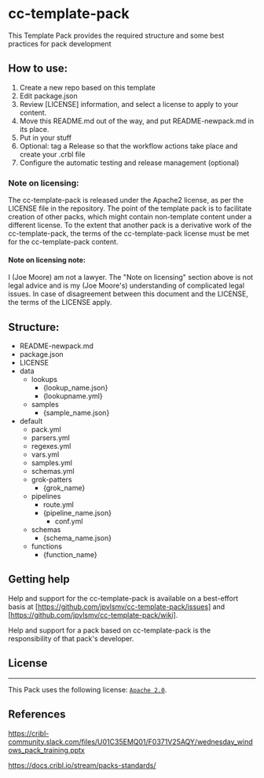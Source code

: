 # cc-template-pack
This Template Pack provides the required structure and some best practices for pack development

## How to use:
1. Create a new repo based on this template
2. Edit package.json
3. Review [LICENSE] information, and select a license to apply to your content.
4. Move this README.md out of the way, and put README-newpack.md in its place.
5. Put in your stuff
6. Optional: tag a Release so that the workflow actions take place and create your .crbl file
7. Configure the automatic testing and release management (optional)

### Note on licensing:
The cc-template-pack is released under the Apache2 license, as per the LICENSE file in the 
repository.  The point of the template pack is to facilitate creation of other packs, which
might contain non-template content under a different license.  To the extent that another
pack is a derivative work of the cc-template-pack, the terms of the cc-template-pack
license must be met for the cc-template-pack content.

#### Note on licensing note:
I (Joe Moore) am not a lawyer.  The "Note on licensing" section above is not legal advice and is
my (Joe Moore's) understanding of complicated legal issues.  In case of disagreement between
this document and the LICENSE, the terms of the LICENSE apply.

## Structure:
* README-newpack.md
* package.json
* LICENSE
* data
  * lookups
    * {lookup_name.json}
    * {lookupname.yml}
  * samples
    * {sample_name.json}
* default
  * pack.yml
  * parsers.yml
  * regexes.yml
  * vars.yml
  * samples.yml
  * schemas.yml
  * grok-patters
    * {grok_name}
  * pipelines
    * route.yml
    * {pipeline_name.json}
      * conf.yml
  * schemas
    * {schema_name.json}
  * functions
    * {function_name}

## Getting help
Help and support for the cc-template-pack is available on a best-effort basis
at [https://github.com/jpvlsmv/cc-template-pack/issues]
and [https://github.com/jpvlsmv/cc-template-pack/wiki].  

Help and support for a pack based on cc-template-pack is the responsibility of that pack's developer.

## License
---
This Pack uses the following license: [`Apache 2.0`](https://github.com/jpvlsmv/cc-template-pack/blob/main/LICENSE).

## References
https://cribl-community.slack.com/files/U01C35EMQ01/F0371V25AQY/wednesday_windows_pack_training.pptx

https://docs.cribl.io/stream/packs-standards/
